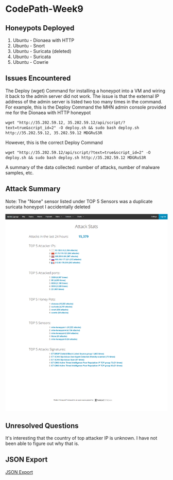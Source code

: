 # CodePath-Week9


## Honeypots Deployed
  1. Ubuntu - Dionaea with HTTP
  2. Ubuntu - Snort
  3. Ubuntu - Suricata (deleted)
  4. Ubuntu - Suricata
  5. Ubuntu - Cowrie
	
## Issues Encountered
The Deploy (wget) Command for installing a honeypot into a VM and wiring it back to the admin server did not work.
The issue is that the external IP address of the admin server is listed two too many times in the command. For
example, this is the Deploy Command the MHN admin console provided me for the Dionaea with HTTP honeypot
```
wget "http://35.202.59.12, 35.202.59.12/api/script/?text=true&script_id=2" -O deploy.sh && sudo bash deploy.sh http://35.202.59.12, 35.202.59.12 MDGRuS3R
```

However, this is the correct Deploy Command
```
wget "http://35.202.59.12/api/script/?text=true&script_id=2" -O deploy.sh && sudo bash deploy.sh http://35.202.59.12 MDGRuS3R
```
	

	
A summary of the data collected: number of attacks, number of malware samples, etc.
## Attack Summary
Note: The "None" sensor listed under TOP 5 Sensors was a duplicate suricata honeypot I accidentally deleted

![MHN Admin Console](images/attackSummary.png)
	
	
## Unresolved Questions
It's interesting that the country of top attacker IP is unknown. I have not been able to figure out why that is.
	
## JSON Export
[JSON Export](session.json)